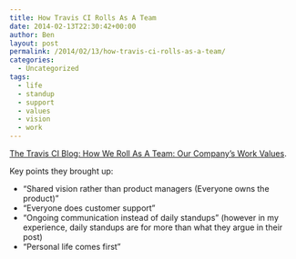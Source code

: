 ```yaml
---
title: How Travis CI Rolls As A Team
date: 2014-02-13T22:30:42+00:00
author: Ben
layout: post
permalink: /2014/02/13/how-travis-ci-rolls-as-a-team/
categories:
  - Uncategorized
tags:
  - life
  - standup
  - support
  - values
  - vision
  - work
---
```

[The Travis CI Blog: How We Roll As A Team: Our Company&#8217;s Work Values](http://blog.travis-ci.com/2014-02-13-how-we-roll-as-a-team/).

Key points they brought up:

  * &#8220;Shared vision rather than product managers (Everyone owns the product)&#8221;
  * &#8220;Everyone does customer support&#8221;
  * &#8220;Ongoing communication instead of daily standups&#8221; (however in my experience, daily standups are for more than what they argue in their post)
  * &#8220;Personal life comes first&#8221;